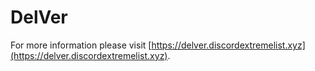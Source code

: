 # DelVer

For more information please visit [https://delver.discordextremelist.xyz](https://delver.discordextremelist.xyz).
